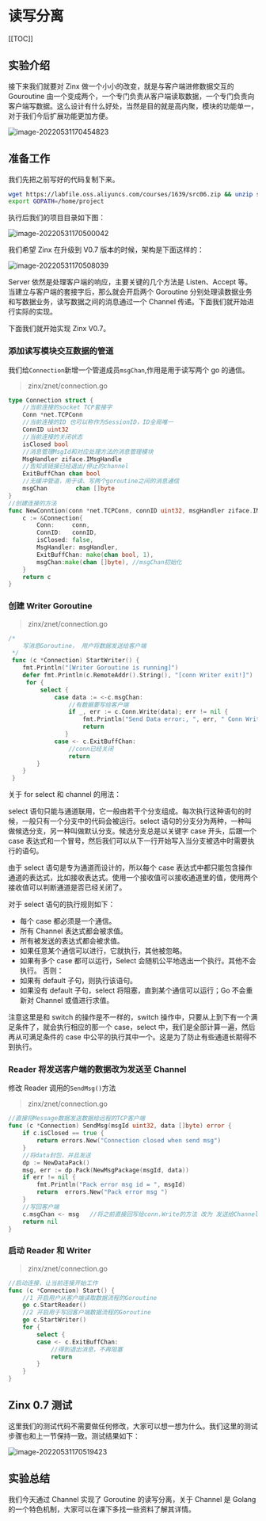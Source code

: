 # 读写分离
[[TOC]]

## 实验介绍

接下来我们就要对 Zinx 做一个小小的改变，就是与客户端进修数据交互的 Gouroutine 由一个变成两个，一个专门负责从客户端读取数据，一个专门负责向客户端写数据。这么设计有什么好处，当然是目的就是高内聚，模块的功能单一，对于我们今后扩展功能更加方便。

![image-20220531170454823](./image-20220531170454823.png)

## 准备工作

我们先把之前写好的代码复制下来。

```bash
wget https://labfile.oss.aliyuncs.com/courses/1639/src06.zip && unzip src06.zip
export GOPATH=/home/project
```

执行后我们的项目目录如下图：

![image-20220531170500042](./image-20220531170500042.png)

我们希望 Zinx 在升级到 V0.7 版本的时候，架构是下面这样的：

![image-20220531170508039](./image-20220531170508039.png)

Server 依然是处理客户端的响应，主要关键的几个方法是 Listen、Accept 等。当建立与客户端的套接字后，那么就会开启两个 Goroutine 分别处理读数据业务和写数据业务，读写数据之间的消息通过一个 Channel 传递。下面我们就开始进行实际的实现。

下面我们就开始实现 Zinx V0.7。

### 添加读写模块交互数据的管道

我们给`Connection`新增一个管道成员`msgChan`,作用是用于读写两个 go 的通信。

> zinx/znet/connection.go

```go
type Connection struct {
    //当前连接的socket TCP套接字
    Conn *net.TCPConn
    //当前连接的ID 也可以称作为SessionID，ID全局唯一
    ConnID uint32
    //当前连接的关闭状态
    isClosed bool
    //消息管理MsgId和对应处理方法的消息管理模块
    MsgHandler ziface.IMsgHandle
    //告知该链接已经退出/停止的channel
    ExitBuffChan chan bool
    //无缓冲管道，用于读、写两个goroutine之间的消息通信
    msgChan        chan []byte
}
//创建连接的方法
func NewConntion(conn *net.TCPConn, connID uint32, msgHandler ziface.IMsgHandle) *Connection{
    c := &Connection{
        Conn:     conn,
        ConnID:   connID,
        isClosed: false,
        MsgHandler: msgHandler,
        ExitBuffChan: make(chan bool, 1),
        msgChan:make(chan []byte), //msgChan初始化
    }
    return c
}
```

### 创建 Writer Goroutine

> zinx/znet/connection.go

```go
/*
    写消息Goroutine， 用户将数据发送给客户端
 */
 func (c *Connection) StartWriter() {
    fmt.Println("[Writer Goroutine is running]")
    defer fmt.Println(c.RemoteAddr().String(), "[conn Writer exit!]")
     for {
         select {
             case data := <-c.msgChan:
                 //有数据要写给客户端
                 if _, err := c.Conn.Write(data); err != nil {
                     fmt.Println("Send Data error:, ", err, " Conn Writer exit")
                     return
                }
             case <- c.ExitBuffChan:
                 //conn已经关闭
                 return
        }
    }
 }
```

关于 for select 和 channel 的用法：

select 语句只能与通道联用，它一般由若干个分支组成。每次执行这种语句的时候，一般只有一个分支中的代码会被运行。select 语句的分支分为两种，一种叫做候选分支，另一种叫做默认分支。候选分支总是以关键字 case 开头，后跟一个 case 表达式和一个冒号，然后我们可以从下一行开始写入当分支被选中时需要执行的语句。

由于 select 语句是专为通道而设计的，所以每个 case 表达式中都只能包含操作通道的表达式，比如接收表达式。使用一个接收值可以接收通道里的值，使用两个接收值可以判断通道是否已经关闭了。

对于 select 语句的执行规则如下：

- 每个 case 都必须是一个通信。
- 所有 Channel 表达式都会被求值。
- 所有被发送的表达式都会被求值。
- 如果任意某个通信可以进行，它就执行，其他被忽略。
- 如果有多个 case 都可以运行，Select 会随机公平地选出一个执行。其他不会执行。 否则：
- 如果有 default 子句，则执行该语句。
- 如果没有 default 子句，select 将阻塞，直到某个通信可以运行；Go 不会重新对 Channel 或值进行求值。

注意这里是和 switch 的操作是不一样的，switch 操作中，只要从上到下有一个满足条件了，就会执行相应的那一个 case，select 中，我们是全部计算一遍，然后再从可满足条件的 case 中公平的执行其中一个。这是为了防止有些通道长期得不到执行。

### Reader 将发送客户端的数据改为发送至 Channel

修改 Reader 调用的`SendMsg()`方法

> zinx/znet/connection.go

```go
//直接将Message数据发送数据给远程的TCP客户端
func (c *Connection) SendMsg(msgId uint32, data []byte) error {
    if c.isClosed == true {
        return errors.New("Connection closed when send msg")
    }
    //将data封包，并且发送
    dp := NewDataPack()
    msg, err := dp.Pack(NewMsgPackage(msgId, data))
    if err != nil {
        fmt.Println("Pack error msg id = ", msgId)
        return  errors.New("Pack error msg ")
    }
    //写回客户端
    c.msgChan <- msg   //将之前直接回写给conn.Write的方法 改为 发送给Channel 供Writer读取
    return nil
}
```

### 启动 Reader 和 Writer

> zinx/znet/connection.go

```go
//启动连接，让当前连接开始工作
func (c *Connection) Start() {
    //1 开启用户从客户端读取数据流程的Goroutine
    go c.StartReader()
    //2 开启用于写回客户端数据流程的Goroutine
    go c.StartWriter()
    for {
        select {
        case <- c.ExitBuffChan:
            //得到退出消息，不再阻塞
            return
        }
    }
}
```

## Zinx 0.7 测试

这里我们的测试代码不需要做任何修改，大家可以想一想为什么。我们这里的测试步骤也和上一节保持一致。测试结果如下：

![image-20220531170519423](./image-20220531170519423.png)

## 实验总结

我们今天通过 Channel 实现了 Goroutine 的读写分离，关于 Channel 是 Golang 的一个特色机制，大家可以在课下多找一些资料了解其详情。